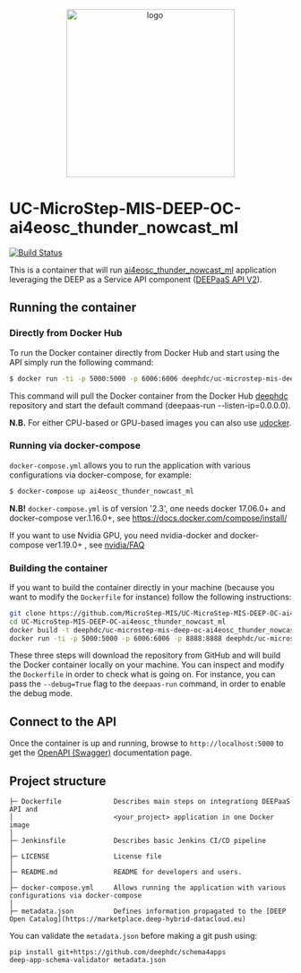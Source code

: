 <div align="center">
<img src="https://marketplace.deep-hybrid-datacloud.eu/images/logo-deep.png" alt="logo" width="300"/>
</div>

# UC-MicroStep-MIS-DEEP-OC-ai4eosc_thunder_nowcast_ml
[![Build Status](https://jenkins.indigo-datacloud.eu/buildStatus/icon?job=Pipeline-as-code/DEEP-OC-org/UC-MicroStep-MIS-DEEP-OC-ai4eosc_thunder_nowcast_ml/master)](https://jenkins.indigo-datacloud.eu/job/Pipeline-as-code/job/DEEP-OC-org/job/UC-MicroStep-MIS-DEEP-OC-ai4eosc_thunder_nowcast_ml/job/master)

This is a container that will run [ai4eosc_thunder_nowcast_ml](https://github.com/MicroStep-MIS/ai4eosc_thunder_nowcast_ml) application leveraging the DEEP as a Service API component ([DEEPaaS API V2](https://github.com/indigo-dc/DEEPaaS)).

    
## Running the container

### Directly from Docker Hub
To run the Docker container directly from Docker Hub and start using the API
simply run the following command:

```bash
$ docker run -ti -p 5000:5000 -p 6006:6006 deephdc/uc-microstep-mis-deep-oc-ai4eosc_thunder_nowcast_ml
```

This command will pull the Docker container from the Docker Hub [deephdc](https://hub.docker.com/u/deephdc/) repository and start the default command (deepaas-run --listen-ip=0.0.0.0).

**N.B.** For either CPU-based or GPU-based images you can also use [udocker](https://github.com/indigo-dc/udocker).


### Running via docker-compose
`docker-compose.yml` allows you to run the application with various configurations via docker-compose, for example:

```bash
$ docker-compose up ai4eosc_thunder_nowcast_ml
```

**N.B!** `docker-compose.yml` is of version '2.3', one needs docker 17.06.0+ and docker-compose ver.1.16.0+, see https://docs.docker.com/compose/install/

If you want to use Nvidia GPU, you need nvidia-docker and docker-compose ver1.19.0+ , see [nvidia/FAQ](https://github.com/NVIDIA/nvidia-docker/wiki/Frequently-Asked-Questions#do-you-support-docker-compose)


### Building the container
If you want to build the container directly in your machine (because you want to modify the `Dockerfile` for instance) follow the following instructions:
```bash
git clone https://github.com/MicroStep-MIS/UC-MicroStep-MIS-DEEP-OC-ai4eosc_thunder_nowcast_ml
cd UC-MicroStep-MIS-DEEP-OC-ai4eosc_thunder_nowcast_ml
docker build -t deephdc/uc-microstep-mis-deep-oc-ai4eosc_thunder_nowcast_ml .
docker run -ti -p 5000:5000 -p 6006:6006 -p 8888:8888 deephdc/uc-microstep-mis-deep-oc-ai4eosc_thunder_nowcast_ml
```

These three steps will download the repository from GitHub and will build the Docker container locally on your machine. You can inspect and modify the `Dockerfile` in order to check what is going on. For instance, you can pass the `--debug=True` flag to the `deepaas-run` command, in order to enable the debug mode.

## Connect to the API
Once the container is up and running, browse to `http://localhost:5000` to get
the [OpenAPI (Swagger)](https://www.openapis.org/) documentation page.


## Project structure
```
├─ Dockerfile             Describes main steps on integrationg DEEPaaS API and
│                         <your_project> application in one Docker image
│
├─ Jenkinsfile            Describes basic Jenkins CI/CD pipeline
│
├─ LICENSE                License file
│
├─ README.md              README for developers and users.
│
├─ docker-compose.yml     Allows running the application with various configurations via docker-compose
│
├─ metadata.json          Defines information propagated to the [DEEP Open Catalog](https://marketplace.deep-hybrid-datacloud.eu)
```

You can validate the `metadata.json` before making a git push using:
```shell
pip install git+https://github.com/deephdc/schema4apps
deep-app-schema-validator metadata.json
```
